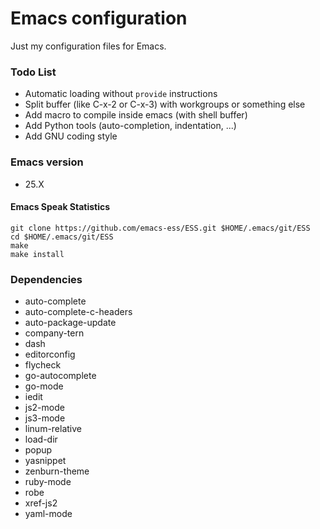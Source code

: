 # Emacs configuration

Just my configuration files for Emacs.

### Todo List
* Automatic loading without `provide` instructions
* Split buffer (like C-x-2 or C-x-3) with workgroups or something else
* Add macro to compile inside emacs (with shell buffer)
* Add Python tools (auto-completion, indentation, ...)
* Add GNU coding style

### Emacs version
* 25.X

#### Emacs Speak Statistics

```
git clone https://github.com/emacs-ess/ESS.git $HOME/.emacs/git/ESS
cd $HOME/.emacs/git/ESS
make
make install
```

### Dependencies
* auto-complete
* auto-complete-c-headers
* auto-package-update
* company-tern
* dash
* editorconfig
* flycheck
* go-autocomplete
* go-mode
* iedit
* js2-mode
* js3-mode
* linum-relative
* load-dir
* popup
* yasnippet
* zenburn-theme
* ruby-mode
* robe
* xref-js2
* yaml-mode
